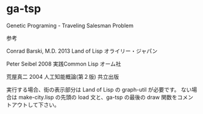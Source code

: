 ga-tsp
======

Genetic Programing - Traveling Salesman Problem

参考

Conrad Barski, M.D. 2013 Land of Lisp オライリー・ジャパン

Peter Seibel 2008 実践Common Lisp オーム社

荒屋真二 2004 人工知能概論(第２版) 共立出版

実行する場合、街の表示部分は Land of Lisp の graph-util が必要です。
ない場合は make-city.lisp の先頭の load 文と、ga-tsp の最後の draw 関数をコメントアウトして下さい。
